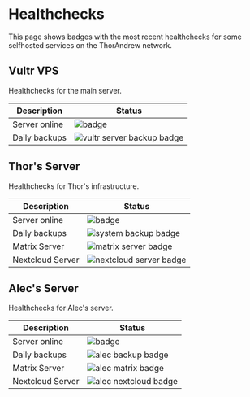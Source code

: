 # Healthchecks

This page shows badges with the most recent healthchecks for some selfhosted services on the ThorAndrew network.

## Vultr VPS

Healthchecks for the main server.

| Description      | Status                                                                                                                       |
|------------------|------------------------------------------------------------------------------------------------------------------------------|
| Server online    | ![badge](https://healthchecks.io/badge/a8f7959b-8e3c-4998-8a60-cdadc7/Mk5Z-ZE3-2/VultrServerOnline.svg)                      |
| Daily backups    | ![vultr server backup badge](https://healthchecks.io/badge/a8f7959b-8e3c-4998-8a60-cdadc7/VibgCtvW-2/VultrServerBackups.svg) |

## Thor's Server 

Healthchecks for Thor's infrastructure.

| Description      | Status                                                                                                                     |
|------------------|----------------------------------------------------------------------------------------------------------------------------|
| Server online    | ![badge](https://healthchecks.io/badge/a8f7959b-8e3c-4998-8a60-cdadc7/3WmOxE7K-2/ThorServerOnline.svg)                     |
| Daily backups    | ![system backup badge](https://healthchecks.io/badge/a8f7959b-8e3c-4998-8a60-cdadc7/1l03Zu7P-2/ThorBackups.svg)            |
| Matrix Server    | ![matrix server badge](https://healthchecks.io/badge/a8f7959b-8e3c-4998-8a60-cdadc7/L1yzd7rF-2/ThorMatrixOnline.svg)       |
| Nextcloud Server | ![nextcloud server badge](https://healthchecks.io/badge/a8f7959b-8e3c-4998-8a60-cdadc7/wYAwZi2j-2/ThorNextcloudOnline.svg) |

## Alec's Server 

Healthchecks for Alec's server.

| Description      | Status                                                                                                                       |
|------------------|------------------------------------------------------------------------------------------------------------------------------|
| Server online    | ![badge](https://healthchecks.io/badge/a8f7959b-8e3c-4998-8a60-cdadc7/gNxHtOi6-2/AlecServerOnline.svg)                       |
| Daily backups    | ![alec backup badge](https://healthchecks.io/badge/a8f7959b-8e3c-4998-8a60-cdadc7/6ywWae9V-2/AlecBackups.svg)                |
| Matrix Server    | ![alec matrix badge](https://healthchecks.io/badge/a8f7959b-8e3c-4998-8a60-cdadc7/lGrjy5SR-2/AlecMatrixOnline.svg)           |
| Nextcloud Server | ![alec nextcloud badge](https://healthchecks.io/badge/a8f7959b-8e3c-4998-8a60-cdadc7/O0VnLLkc-2/AlecNextcloudOnline.svg)     |
